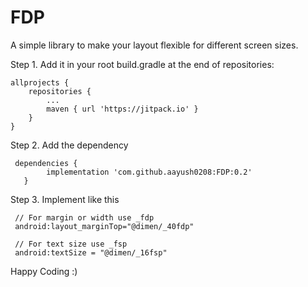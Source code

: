 # FDP

A simple library to make your layout flexible for different screen sizes.

Step 1. Add it in your root build.gradle at the end of repositories:

	allprojects {
		repositories {
			...
			maven { url 'https://jitpack.io' }
		}
	}
  
  
Step 2. Add the dependency

     dependencies {
	        implementation 'com.github.aayush0208:FDP:0.2'
	   }


Step 3. Implement like this

     // For margin or width use _fdp
     android:layout_marginTop="@dimen/_40fdp"
     
     // For text size use _fsp
     android:textSize = "@dimen/_16fsp"
     
Happy Coding :)
